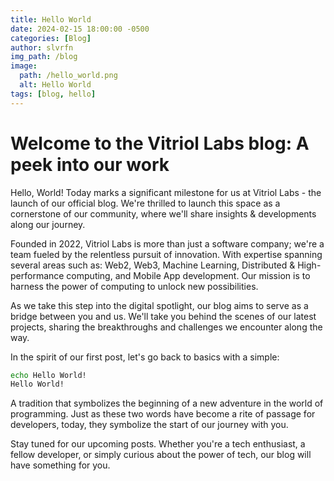 ```yaml
---
title: Hello World
date: 2024-02-15 18:00:00 -0500
categories: [Blog]
author: slvrfn
img_path: /blog
image:
  path: /hello_world.png
  alt: Hello World
tags: [blog, hello]
---
```


# Welcome to the Vitriol Labs blog: A peek into our work

Hello, World! Today marks a significant milestone for us at Vitriol Labs - the launch of our official blog. We're thrilled 
to launch this space as a cornerstone of our community, where we'll share insights & developments along our journey.

Founded in 2022, Vitriol Labs is more than just a software company; we're a team fueled by the relentless pursuit of innovation. 
With expertise spanning several areas such as: Web2, Web3, Machine Learning, Distributed & High-performance computing, and Mobile App 
development. Our mission is to harness the power of computing to unlock new possibilities.

As we take this step into the digital spotlight, our blog aims to serve as a bridge between you and us. We'll take you behind 
the scenes of our latest projects, sharing the breakthroughs and challenges we encounter along the way.

In the spirit of our first post, let's go back to basics with a simple:
```bash
echo Hello World!
Hello World!
```
A tradition that symbolizes the beginning of a new adventure in the world of programming. Just as these two words have become 
a rite of passage for developers, today, they symbolize the start of our journey with you.

Stay tuned for our upcoming posts. Whether you're a tech enthusiast, a fellow developer, or simply curious about the power 
of tech, our blog will have something for you.
